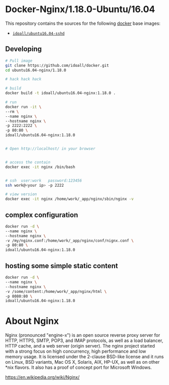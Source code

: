 # Docker-Nginx/1.18.0-Ubuntu/16.04


This repository contains the sources for the following [docker](https://docker.io) base images:
- [`idoall/ubuntu16.04-sshd`](https://hub.docker.com/r/idoall/ubuntu16.04-sshd/)


## Developing

```bash
# Pull image
git clone https://github.com/idoall/docker.git
cd ubuntu16.04-nginx/1.18.0

# hack hack hack

# build
docker build -t idoall/ubuntu16.04-nginx:1.18.0 .

# run
docker run -it \
--rm \
--name nginx \
--hostname nginx \
-p 2222:2222 \
-p 80:80 \
idoall/ubuntu16.04-nginx:1.18.0


# Open http://localhost/ in your browser


# access the contain
docker exec -it nginx /bin/bash


# ssh  user:work   password:123456
ssh work@<your ip> -p 2222

# view version
docker exec -it nginx /home/work/_app/nginx/sbin/nginx -v

```


## complex configuration
```bash
docker run -d \
--name nginx \
--hostname nginx \
-v /my/nginx.conf:/home/work/_app/nginx/conf/nignx.conf \
-p 80:80 \
idoall/ubuntu16.04-nginx:1.18.0
```


## hosting some simple static content
```bash
docker run -d \
--name nginx \
--hostname nginx \
-v /some/content:/home/work/_app/nginx/html \
-p 8080:80 \
idoall/ubuntu16.04-nginx:1.18.0
```



# About Nginx

Nginx (pronounced "engine-x") is an open source reverse proxy server for HTTP, HTTPS, SMTP, POP3, and IMAP protocols, as well as a load balancer, HTTP cache, and a web server (origin server). The nginx project started with a strong focus on high concurrency, high performance and low memory usage. It is licensed under the 2-clause BSD-like license and it runs on Linux, BSD variants, Mac OS X, Solaris, AIX, HP-UX, as well as on other *nix flavors. It also has a proof of concept port for Microsoft Windows.


https://en.wikipedia.org/wiki/Nginx/


